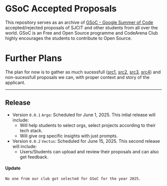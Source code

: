 # GSoC Accepted Proposals 

This repository serves as an archive of [GSoC - Google Summer of Code](https://summerofcode.withgoogle.com/) accepted/rejected proposals of SJCIT and other students from all over the world. GSoC is an Free and Open Source programme and CodeArena Club highly encourages the students to contribute to Open Source.

# Further Plans

The plan for now is to gather as much sucessfull ([src1](https://github.com/SammanSarkar/GSoC_archive_2025), [src2](https://github.com/heilcheng/2025-GSoC-Proposal-Selected), [src3](https://blog.sdslabs.co/gsoc/), [src4](https://github.com/COPS-IITBHU/GSoC-Accepted-Proposals)) and non-sucessfull proposals we can, with proper context and story of the applicant.

---

## Release
- Version `0.0.1` `Argo`: Scheduled for June 1, 2025. This intial release will include:
  -  Will help students to select orgs, select projects according to their tech stack.
  -  Will give org specific insights with just prompts.
- Version `0.0.2` `Vectus`: Scheduled for June 15, 2025. This second release will include:
  - Users/Students can upload and review their proposals and can also get feedback.

#### Update
`No one from our club got selected for GSoC for the year 2025.`
